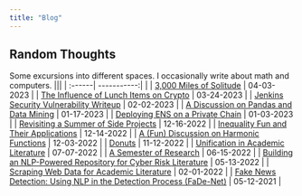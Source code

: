 ```yaml
---
title: "Blog"
---
```


## Random Thoughts

Some excursions into different spaces. I occasionally write about math and computers.
|||
| :------| -----------:|
|
| [3,000 Miles of Solitude](/posts/bike) | 04-03-2023 |
| [The Influence of Lunch Items on Crypto](/posts/bovik) | 03-24-2023 |
| [Jenkins Security Vulnerability Writeup](/posts/pwn) | 02-02-2023 |
| [A Discussion on Pandas and Data Mining](/posts/datamining) | 01-17-2023 |
| [Deploying ENS on a Private Chain](/posts/ens) | 01-03-2023 |
| [Revisiting a Summer of Side Projects](/posts/sosp) | 12-16-2022 |
| [Inequality Fun and Their Applications](/posts/inequalities) | 12-14-2022 |
| [A (Fun) Discussion on Harmonic Functions](/posts/harmonic) | 12-03-2022 |
| [Donuts](/posts/donut) | 11-12-2022 |
| [Unification in Academic Literature](/posts/unified) | 07-07-2022 |
| [A Semester of Research](/posts/firstsem) | 06-15-2022 |
| [Building an NLP-Powered Repository for Cyber Risk Literature](/research/nlpsearch) | 05-13-2022 |
| [Scraping Web Data for Academic Literature](/research/uconnscrape) | 02-01-2022 |
| [Fake News Detection: Using NLP in the Detection Process (FaDe-Net)](/research/fadenet) | 05-12-2021 |
